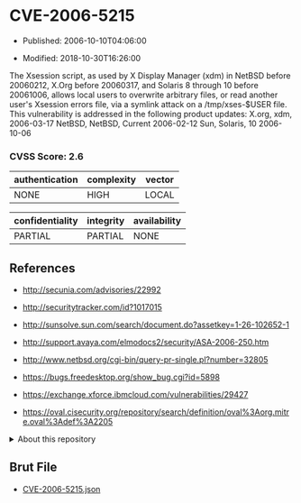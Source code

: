 # CVE-2006-5215

- Published: 2006-10-10T04:06:00

- Modified: 2018-10-30T16:26:00

The Xsession script, as used by X Display Manager (xdm) in NetBSD before 20060212, X.Org before 20060317, and Solaris 8 through 10 before 20061006, allows local users to overwrite arbitrary files, or read another user's Xsession errors file, via a symlink attack on a /tmp/xses-$USER file. This vulnerability is addressed in the following product updates:
X.org, xdm, 2006-03-17
NetBSD, NetBSD, Current 2006-02-12
Sun, Solaris, 10 2006-10-06

### CVSS Score: **2.6**

| authentication | complexity | vector |
| --- | --- | --- |
| NONE | HIGH | LOCAL |

| confidentiality | integrity | availability |
| --- | --- | --- |
| PARTIAL | PARTIAL | NONE |

## References

* http://secunia.com/advisories/22992

* http://securitytracker.com/id?1017015

* http://sunsolve.sun.com/search/document.do?assetkey=1-26-102652-1

* http://support.avaya.com/elmodocs2/security/ASA-2006-250.htm

* http://www.netbsd.org/cgi-bin/query-pr-single.pl?number=32805

* https://bugs.freedesktop.org/show_bug.cgi?id=5898

* https://exchange.xforce.ibmcloud.com/vulnerabilities/29427

* https://oval.cisecurity.org/repository/search/definition/oval%3Aorg.mitre.oval%3Adef%3A2205

<details>
<summary>About this repository</summary> 

  This repository is part of the project [Live Hack CVE](https://github.com/Live-Hack-CVE). Main website can be found [www.live-hack.org](https://www.live-hack.org) 
  
  Made by [Sn0wAlice](https://github.com/Sn0wAlice) for the people that care about security and need to have a feed of the latest CVEs. Hope you enjoy it, don't forget to star the repo and follow me on [Twitter](https://twitter.com/Sn0wAlice) and [Github](https://github.com/Sn0wAlice). And that is my [personnal website](https://www.alice-snow.me/)

  - [Home Page](https://github.com/Live-Hack-CVE)
  - [Framework](https://github.com/Live-Hack-CVE/cve-framework)
  - [CVE database](https://github.com/Live-Hack-CVE/full_database)
  - [Changelog](https://github.com/Live-Hack-CVE/Changelog)
</details>

## Brut File

* [CVE-2006-5215.json](https://raw.githubusercontent.com/Live-Hack-CVE/full_database/main/cves/2006/CVE-2006-5215.json)

